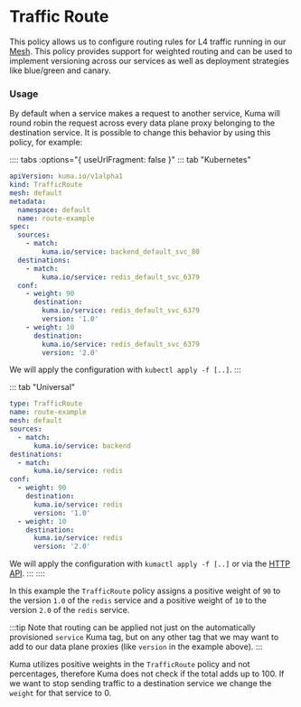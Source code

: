 # Traffic Route

This policy allows us to configure routing rules for L4 traffic running in our [Mesh](../mesh). This policy provides support for weighted routing and can be used to implement versioning across our services as well as deployment strategies like blue/green and canary.

### Usage

By default when a service makes a request to another service, Kuma will round robin the request across every data plane proxy belonging to the destination service. It is possible to change this behavior by using this policy, for example:

:::: tabs :options="{ useUrlFragment: false }"
::: tab "Kubernetes"
```yaml
apiVersion: kuma.io/v1alpha1
kind: TrafficRoute
mesh: default
metadata:
  namespace: default
  name: route-example
spec:
  sources:
    - match:
        kuma.io/service: backend_default_svc_80
  destinations:
    - match:
        kuma.io/service: redis_default_svc_6379
  conf:
    - weight: 90
      destination:
        kuma.io/service: redis_default_svc_6379
        version: '1.0'
    - weight: 10
      destination:
        kuma.io/service: redis_default_svc_6379
        version: '2.0'
```

We will apply the configuration with `kubectl apply -f [..]`.
:::

::: tab "Universal"
```yaml
type: TrafficRoute
name: route-example
mesh: default
sources:
  - match:
      kuma.io/service: backend
destinations:
  - match:
      kuma.io/service: redis
conf:
  - weight: 90
    destination:
      kuma.io/service: redis
      version: '1.0'
  - weight: 10
    destination:
      kuma.io/service: redis
      version: '2.0'
```

We will apply the configuration with `kumactl apply -f [..]` or via the [HTTP API](/docs/0.7.1/documentation/http-api).
:::
::::

In this example the `TrafficRoute` policy assigns a positive weight of `90` to the version `1.0` of the `redis` service and a positive weight of `10` to the version `2.0` of the `redis` service. 

:::tip
Note that routing can be applied not just on the automatically provisioned `service` Kuma tag, but on any other tag that we may want to add to our data plane proxies (like `version` in the example above).
:::

Kuma utilizes positive weights in the `TrafficRoute` policy and not percentages, therefore Kuma does not check if the total adds up to 100. If we want to stop sending traffic to a destination service we change the `weight` for that service to 0.
